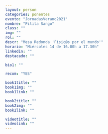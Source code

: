 ```yaml
---
layout: person
categories: ponentes
evento: "JornadasVerano2021"
nombre: "Pilita Sango"
class: ""
img: ""
rol: ""
descr: "Mesa Redonda 'Físic@s por el mundo'"
horario: "Miércoles 14 de 16.00h a 17.30h"
linkedin: ""
destacado: ""

bio1: ""

recom: "YES"

book1title: ""
book1img: ""
book1link: ""

book2title: ""
book2img: ""
book2link: ""

videotitle: ""
videolink: ""
---
```

